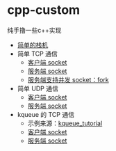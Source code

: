 # cpp-custom
纯手撸一些c++实现

- [简单的栈机](./virtual-stack-machine.cpp)
- 简单 TCP 通信
    - [客户端 socket](./tcp-socket-client.cpp)
    - [服务端 socket](./tcp-socket-server.cpp)
    - [服务端支持并发 socket：fork](./tcp-socket-server-fork.cpp)
- 简单 UDP 通信
    - [客户端 socket](./udp-socket-client.cpp)
    - [服务端 socket](./udp-socket-server.cpp)
- kqueue 的 TCP 通信
    - 示例来源：[kqueue_tutorial](https://wiki.netbsd.org/tutorials/kqueue_tutorial/)
    - [客户端 socket](kqueue-tcp-socket-client.cpp)
    - [服务端 socket](kqueue-tcp-socket-server.cpp)